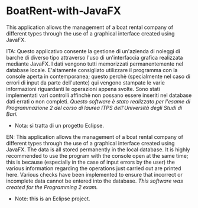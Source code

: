 # BoatRent-with-JavaFX
This application allows the management of a boat rental company of different types through the use of a graphical interface created using JavaFX.



ITA: Questo applicativo consente la gestione di un'azienda di noleggi di barche di diverso tipo attraverso l'uso di un'interfaccia grafica realizzata mediante JavaFX. 
I dati vengono tutti memorizzati permanentemente nel database locale.
E'altamente consigliato utilizzare il programma con la console aperta in contemporanea; questo perchè (specialmente nel caso di errori di input da parte dell'utente) qui vengono stampate le varie informazioni riguardanti le operazioni appena svolte.
Sono stati implementati vari controlli affinchè non possano essere inseriti nel database dati errati o non completi.
<i>Questo software è stato realizzato per l'esame di Programmazione 2 del corso di laurea ITPS dell'Università degli Studi di Bari.</i>
* Nota: si tratta di un progetto Eclipse.


EN: This application allows the management of a boat rental company of different types through the use of a graphical interface created using JavaFX.
The data is all stored permanently in the local database.
It is highly recommended to use the program with the console open at the same time; this is because (especially in the case of input errors by the user) the various information regarding the operations just carried out are printed here.
Various checks have been implemented to ensure that incorrect or incomplete data cannot be entered into the database.
<i>This software was created for the Programming 2 exam.</i>
* Note: this is an Eclipse project.
